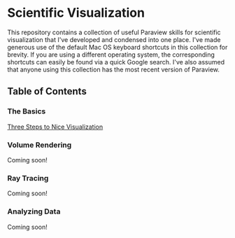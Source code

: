 # Scientific Visualization
This repository contains a collection of useful Paraview skills for scientific visualization that I've developed and condensed into one place.
I've made generous use of the default Mac OS keyboard shortcuts in this collection for brevity.
If you are using a different operating system, the corresponding shortcuts can easily be found via a quick Google search.
I've also assumed that anyone using this collection has the most recent version of Paraview.

## Table of Contents
### The Basics
[Three Steps to Nice Visualization](Tutorials/three-steps-to-nice-visualization.md)

### Volume Rendering
Coming soon!
### Ray Tracing
Coming soon!
### Analyzing Data
Coming soon!